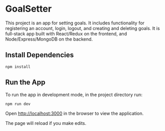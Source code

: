 # GoalSetter

This project is an app for setting goals. It includes functionality for registering an account, login, logout, and creating and deleting goals. It is full-stack app built with React/Redux on the frontend, and Node/Express/MongoDB on the backend.

## Install Dependencies

```
npm install
```

## Run the App

To run the app in development mode, in the project directory run:

```
npm run dev
```

Open [http://localhost:3000](http://localhost:3000) in the browser to view the application.

The page will reload if you make edits.
